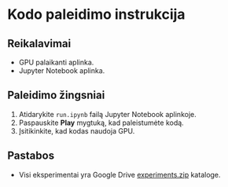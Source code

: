 # Kodo paleidimo instrukcija

## Reikalavimai
- GPU palaikanti aplinka.
- Jupyter Notebook aplinka.

## Paleidimo žingsniai
1. Atidarykite `run.ipynb` failą Jupyter Notebook aplinkoje.
3. Paspauskite **Play** mygtuką, kad paleistumėte kodą.
4. Įsitikinkite, kad kodas naudoja GPU.

## Pastabos
- Visi eksperimentai yra Google Drive [experiments.zip](https://drive.google.com/file/d/1AREwIx7L7Ug1_aV7Kup7wbziwSkVFCQi/view?usp=drive_link) kataloge.
